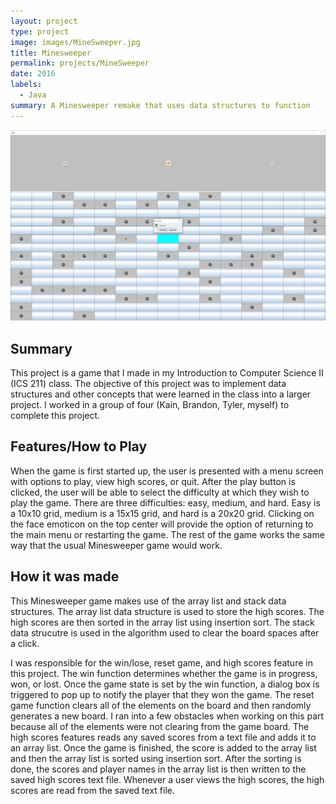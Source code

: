 ```yaml
---
layout: project
type: project
image: images/MineSweeper.jpg
title: Minesweeper
permalink: projects/MineSweeper
date: 2016
labels:
  - Java
summary: A Minesweeper remake that uses data structures to function
---
```


<img class="ui large rounded image" src="../images/MinesweeperInGame.PNG">

<H2>Summary</H2>
This project is a game that I made in my Introduction to Computer Science II (ICS 211) class. The objective of this project was to implement data structures and other concepts that were learned in the class into a larger project. I worked in a group of four (Kain, Brandon, Tyler, myself) to complete this project. 

<H2>Features/How to Play</H2>
When the game is first started up, the user is presented with a menu screen with options to play, view high scores, or quit. After the play button is clicked, the user will be able to select the difficulty at which they wish to play the game. There are three difficulties: easy, medium, and hard. Easy is a 10x10 grid, medium is a 15x15 grid, and hard is a 20x20 grid. Clicking on the face emoticon on the top center will provide the option of returning to the main menu or restarting the game. The rest of the game works the same way that the usual Minesweeper game would work.

<H2>How it was made</H2>
This Minesweeper game makes use of the array list and stack data structures. The array list data structure is used to store the high scores. The high scores are then sorted in the array list using insertion sort. The stack data strucutre is used in the algorithm used to clear the board spaces after a click. 

I was responsible for the win/lose, reset game, and high scores feature in this project. The win function determines whether the game is in progress, won, or lost. Once the game state is set by the win function, a dialog box is triggered to pop up to notify the player that they won the game. The reset game function clears all of the elements on the board and then randomly generates a new board. I ran into a few obstacles when working on this part because all of the elements were not clearing from the game board. The high scores features reads any saved scores from a text file and adds it to an array list. Once the game is finished, the score is added to the array list and then the array list is sorted using insertion sort. After the sorting is done, the scores and player names in the array list is then written to the saved high scores text file. Whenever a user views the high scores, the high scores are read from the saved text file. 
